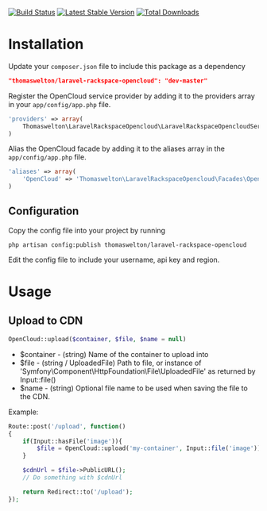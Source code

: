 [![Build Status](https://travis-ci.org/thomaswelton/laravel-rackspace-opencloud.png?branch=master)](https://travis-ci.org/thomaswelton/laravel-rackspace-opencloud)
[![Latest Stable Version](https://poser.pugx.org/thomaswelton/laravel-rackspace-opencloud/v/stable.png)](https://packagist.org/packages/thomaswelton/laravel-rackspace-opencloud)
[![Total Downloads](https://poser.pugx.org/thomaswelton/laravel-rackspace-opencloud/downloads.png)](https://packagist.org/packages/thomaswelton/laravel-rackspace-opencloud)


# Installation

Update your `composer.json` file to include this package as a dependency
```json
"thomaswelton/laravel-rackspace-opencloud": "dev-master"
```

Register the OpenCloud service provider by adding it to the providers array in your `app/config/app.php` file.
```php
'providers' => array(
	Thomaswelton\LaravelRackspaceOpencloud\LaravelRackspaceOpencloudServiceProvider
)
```

Alias the OpenCloud facade by adding it to the aliases array in the `app/config/app.php` file.
```php
'aliases' => array(
	'OpenCloud' => 'Thomaswelton\LaravelRackspaceOpencloud\Facades\OpenCloud'
)
```

## Configuration

Copy the config file into your project by running
```
php artisan config:publish thomaswelton/laravel-rackspace-opencloud
```

Edit the config file to include your username, api key and region.

# Usage

## Upload to CDN

```php
OpenCloud::upload($container, $file, $name = null)
```

- $container - (string) Name of the container to upload into
- $file - (string / UploadedFile) Path to file, or instance of 'Symfony\Component\HttpFoundation\File\UploadedFile' as returned by Input::file()
- $name - (string) Optional file name to be used when saving the file to the CDN.

Example:
```php
Route::post('/upload', function()
{
	if(Input::hasFile('image')){
		$file = OpenCloud::upload('my-container', Input::file('image'));
	}

	$cdnUrl = $file->PublicURL();
	// Do something with $cdnUrl

	return Redirect::to('/upload');
});
```
